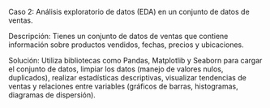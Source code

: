 Caso 2: Análisis exploratorio de datos (EDA) en un conjunto de datos de ventas.

Descripción: Tienes un conjunto de datos de ventas que contiene información sobre productos vendidos, fechas, precios y ubicaciones.

Solución: Utiliza bibliotecas como Pandas, Matplotlib y Seaborn para cargar el conjunto de datos, limpiar los datos (manejo de valores nulos, duplicados), 
realizar estadísticas descriptivas, visualizar tendencias de ventas y relaciones entre variables (gráficos de barras, histogramas, diagramas de dispersión).

